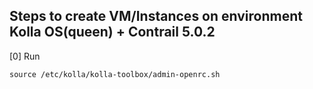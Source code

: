 ## Steps to create VM/Instances on environment Kolla OS(queen) + Contrail 5.0.2
[0] Run
```
source /etc/kolla/kolla-toolbox/admin-openrc.sh 
```
